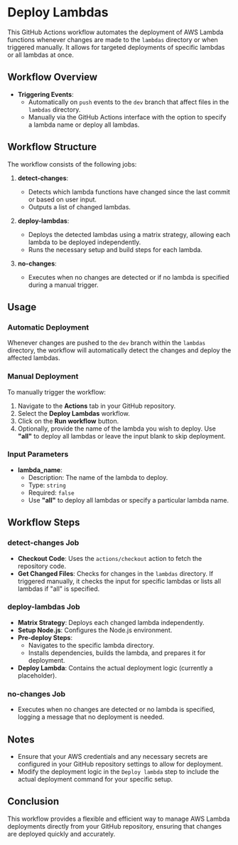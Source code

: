 # Deploy Lambdas

This GitHub Actions workflow automates the deployment of AWS Lambda functions whenever changes are made to the `lambdas` directory or when triggered manually. It allows for targeted deployments of specific lambdas or all lambdas at once.

## Workflow Overview

- **Triggering Events**:
  - Automatically on `push` events to the `dev` branch that affect files in the `lambdas` directory.
  - Manually via the GitHub Actions interface with the option to specify a lambda name or deploy all lambdas.

## Workflow Structure

The workflow consists of the following jobs:

1. **detect-changes**:
   - Detects which lambda functions have changed since the last commit or based on user input.
   - Outputs a list of changed lambdas.

2. **deploy-lambdas**:
   - Deploys the detected lambdas using a matrix strategy, allowing each lambda to be deployed independently.
   - Runs the necessary setup and build steps for each lambda.

3. **no-changes**:
   - Executes when no changes are detected or if no lambda is specified during a manual trigger.

## Usage

### Automatic Deployment

Whenever changes are pushed to the `dev` branch within the `lambdas` directory, the workflow will automatically detect the changes and deploy the affected lambdas.

### Manual Deployment

To manually trigger the workflow:

1. Navigate to the **Actions** tab in your GitHub repository.
2. Select the **Deploy Lambdas** workflow.
3. Click on the **Run workflow** button.
4. Optionally, provide the name of the lambda you wish to deploy. Use **"all"** to deploy all lambdas or leave the input blank to skip deployment.

### Input Parameters

- **lambda_name**: 
  - Description: The name of the lambda to deploy.
  - Type: `string`
  - Required: `false`
  - Use **"all"** to deploy all lambdas or specify a particular lambda name.

## Workflow Steps

### detect-changes Job

- **Checkout Code**: Uses the `actions/checkout` action to fetch the repository code.
- **Get Changed Files**: Checks for changes in the `lambdas` directory. If triggered manually, it checks the input for specific lambdas or lists all lambdas if "all" is specified.

### deploy-lambdas Job

- **Matrix Strategy**: Deploys each changed lambda independently.
- **Setup Node.js**: Configures the Node.js environment.
- **Pre-deploy Steps**: 
  - Navigates to the specific lambda directory.
  - Installs dependencies, builds the lambda, and prepares it for deployment.
- **Deploy Lambda**: Contains the actual deployment logic (currently a placeholder).

### no-changes Job

- Executes when no changes are detected or no lambda is specified, logging a message that no deployment is needed.

## Notes

- Ensure that your AWS credentials and any necessary secrets are configured in your GitHub repository settings to allow for deployment.
- Modify the deployment logic in the `Deploy lambda` step to include the actual deployment command for your specific setup.

## Conclusion

This workflow provides a flexible and efficient way to manage AWS Lambda deployments directly from your GitHub repository, ensuring that changes are deployed quickly and accurately.